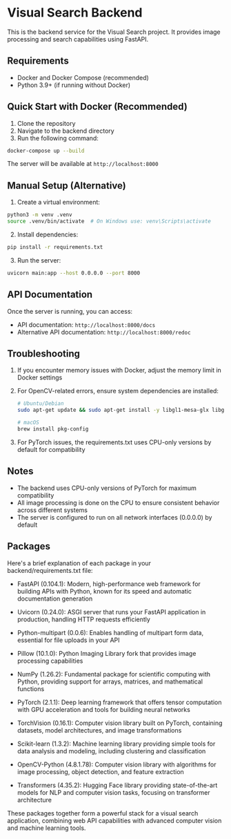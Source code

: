 # Visual Search Backend

This is the backend service for the Visual Search project. It provides image processing and search capabilities using FastAPI.

## Requirements

- Docker and Docker Compose (recommended)
- Python 3.9+ (if running without Docker)

## Quick Start with Docker (Recommended)

1. Clone the repository
2. Navigate to the backend directory
3. Run the following command:

```bash
docker-compose up --build
```

The server will be available at `http://localhost:8000`

## Manual Setup (Alternative)

1. Create a virtual environment:

```bash
python3 -m venv .venv
source .venv/bin/activate  # On Windows use: venv\Scripts\activate
```

2. Install dependencies:

```bash
pip install -r requirements.txt
```

3. Run the server:

```bash
uvicorn main:app --host 0.0.0.0 --port 8000
```

## API Documentation

Once the server is running, you can access:

- API documentation: `http://localhost:8000/docs`
- Alternative API documentation: `http://localhost:8000/redoc`

## Troubleshooting

1. If you encounter memory issues with Docker, adjust the memory limit in Docker settings
2. For OpenCV-related errors, ensure system dependencies are installed:

   ```bash
   # Ubuntu/Debian
   sudo apt-get update && sudo apt-get install -y libgl1-mesa-glx libglib2.0-0

   # macOS
   brew install pkg-config
   ```

3. For PyTorch issues, the requirements.txt uses CPU-only versions by default for compatibility

## Notes

- The backend uses CPU-only versions of PyTorch for maximum compatibility
- All image processing is done on the CPU to ensure consistent behavior across different systems
- The server is configured to run on all network interfaces (0.0.0.0) by default

## Packages

Here's a brief explanation of each package in your backend/requirements.txt file:

- FastAPI (0.104.1): Modern, high-performance web framework for building APIs with Python, known for its speed and automatic documentation generation

- Uvicorn (0.24.0): ASGI server that runs your FastAPI application in production, handling HTTP requests efficiently

- Python-multipart (0.0.6): Enables handling of multipart form data, essential for file uploads in your API

- Pillow (10.1.0): Python Imaging Library fork that provides image processing capabilities

- NumPy (1.26.2): Fundamental package for scientific computing with Python, providing support for arrays, matrices, and mathematical functions

- PyTorch (2.1.1): Deep learning framework that offers tensor computation with GPU acceleration and tools for building neural networks

- TorchVision (0.16.1): Computer vision library built on PyTorch, containing datasets, model architectures, and image transformations

- Scikit-learn (1.3.2): Machine learning library providing simple tools for data analysis and modeling, including clustering and classification

- OpenCV-Python (4.8.1.78): Computer vision library with algorithms for image processing, object detection, and feature extraction

- Transformers (4.35.2): Hugging Face library providing state-of-the-art models for NLP and computer vision tasks, focusing on transformer architecture

These packages together form a powerful stack for a visual search application, combining web API capabilities with advanced computer vision and machine learning tools.
